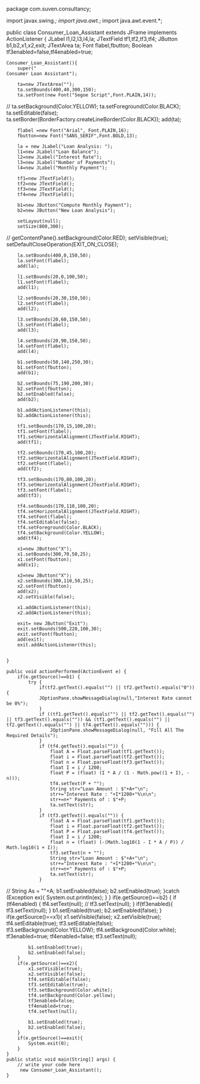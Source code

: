 package com.suven.consultancy;

import javax.swing.*;
import java.awt.*;
import java.awt.event.*;

public class Consumer_Loan_Assistant extends JFrame implements ActionListener {
    JLabel l1,l2,l3,l4,la;
    JTextField tf1,tf2,tf3,tf4;
    JButton b1,b2,x1,x2,exit;
    JTextArea ta;
    Font flabel,fbutton;
    Boolean tf3enabled=false,tf4enabled=true;

    Consumer_Loan_Assistant(){
        super("                                                                          Consumer Loan Assistant");

        ta=new JTextArea("");
        ta.setBounds(400,40,300,150);
        ta.setFont(new Font("Segoe Script",Font.PLAIN,14));
//        ta.setBackground(Color.YELLOW);
        ta.setForeground(Color.BLACK);
        ta.setEditable(false);
        ta.setBorder(BorderFactory.createLineBorder(Color.BLACK));
        add(ta);

        flabel =new Font("Arial", Font.PLAIN,16);
        fbutton=new Font("SANS_SERIF",Font.BOLD,13);

        la = new JLabel("Loan Analysis: ");
        l1=new JLabel("Loan Balance");
        l2=new JLabel("Interest Rate");
        l3=new JLabel("Number of Payments");
        l4=new JLabel("Monthly Payment");

        tf1=new JTextField();
        tf2=new JTextField();
        tf3=new JTextField();
        tf4=new JTextField();

        b1=new JButton("Compute Monthly Payment");
        b2=new JButton("New Loan Analysis");

        setLayout(null);
        setSize(800,300);
//        getContentPane().setBackground(Color.RED);
        setVisible(true);
        setDefaultCloseOperation(EXIT_ON_CLOSE);

        la.setBounds(400,0,150,50);
        la.setFont(flabel);
        add(la);

        l1.setBounds(20,0,100,50);
        l1.setFont(flabel);
        add(l1);

        l2.setBounds(20,30,150,50);
        l2.setFont(flabel);
        add(l2);

        l3.setBounds(20,60,150,50);
        l3.setFont(flabel);
        add(l3);

        l4.setBounds(20,90,150,50);
        l4.setFont(flabel);
        add(l4);

        b1.setBounds(50,140,250,30);
        b1.setFont(fbutton);
        add(b1);

        b2.setBounds(75,190,200,30);
        b2.setFont(fbutton);
        b2.setEnabled(false);
        add(b2);

        b1.addActionListener(this);
        b2.addActionListener(this);

        tf1.setBounds(170,15,100,20);
        tf1.setFont(flabel);
        tf1.setHorizontalAlignment(JTextField.RIGHT);
        add(tf1);

        tf2.setBounds(170,45,100,20);
        tf2.setHorizontalAlignment(JTextField.RIGHT);
        tf2.setFont(flabel);
        add(tf2);

        tf3.setBounds(170,80,100,20);
        tf3.setHorizontalAlignment(JTextField.RIGHT);
        tf3.setFont(flabel);
        add(tf3);

        tf4.setBounds(170,110,100,20);
        tf4.setHorizontalAlignment(JTextField.RIGHT);
        tf4.setFont(flabel);
        tf4.setEditable(false);
        tf4.setForeground(Color.BLACK);
        tf4.setBackground(Color.YELLOW);
        add(tf4);

        x1=new JButton("X");
        x1.setBounds(300,70,50,25);
        x1.setFont(fbutton);
        add(x1);

        x2=new JButton("X");
        x2.setBounds(300,110,50,25);
        x2.setFont(fbutton);
        add(x2);
        x2.setVisible(false);

        x1.addActionListener(this);
        x2.addActionListener(this);

        exit= new JButton("Exit");
        exit.setBounds(500,220,100,30);
        exit.setFont(fbutton);
        add(exit);
        exit.addActionListener(this);


    }

    public void actionPerformed(ActionEvent e) {
        if(e.getSource()==b1) {
            try {
                if(tf2.getText().equals("") || tf2.getText().equals("0")) {
                JOptionPane.showMessageDialog(null,"Interest Rate cannot be 0%");
                }
                if ((tf1.getText().equals("") || tf2.getText().equals("") || tf3.getText().equals("")) && (tf1.getText().equals("") || tf2.getText().equals("") || tf4.getText().equals(""))) {
                    JOptionPane.showMessageDialog(null, "Fill All The Required Details");
                }
                if (tf4.getText().equals("")) {
                    float A = Float.parseFloat(tf1.getText());
                    float i = Float.parseFloat(tf2.getText());
                    float n = Float.parseFloat(tf3.getText());
                    float I = i / 1200;
                    float P = (float) (I * A / (1 - Math.pow((1 + I), -n)));
                    tf4.setText(P + "");
                    String str="Loan Amount : $"+A+"\n";
                    str+="Interest Rate : "+I*1200+"%\n\n";
                    str+=n+" Payments of : $"+P;
                    ta.setText(str);
                }
                if (tf3.getText().equals("")) {
                    float A = Float.parseFloat(tf1.getText());
                    float i = Float.parseFloat(tf2.getText());
                    float P = Float.parseFloat(tf4.getText());
                    float I = i / 1200;
                    float n = (float) (-(Math.log10(1 - I * A / P)) / Math.log10(1 + I));
                    tf3.setText(n + "");
                    String str="Loan Amount : $"+A+"\n";
                    str+="Interest Rate : "+I*1200+"%\n\n";
                    str+=n+" Payments of : $"+P;
                    ta.setText(str);
                }
//                String As = ""+A;
                b1.setEnabled(false);
                b2.setEnabled(true);
            }catch (Exception ex){
                System.out.println(ex);
            }
        }
        if(e.getSource()==b2) {
            if (tf4enabled) {
                tf4.setText(null);
//            tf3.setText(null);
            }
            if(tf3enabled){
                tf3.setText(null);
            }
            b1.setEnabled(true);
            b2.setEnabled(false);
        }
        if(e.getSource()==x1){
            x1.setVisible(false);
            x2.setVisible(true);
            tf4.setEditable(true);
            tf3.setEditable(false);
            tf3.setBackground(Color.YELLOW);
            tf4.setBackground(Color.white);
            tf3enabled=true;
            tf4enabled=false;
            tf3.setText(null);

            b1.setEnabled(true);
            b2.setEnabled(false);
        }
        if(e.getSource()==x2){
            x1.setVisible(true);
            x2.setVisible(false);
            tf4.setEditable(false);
            tf3.setEditable(true);
            tf3.setBackground(Color.white);
            tf4.setBackground(Color.yellow);
            tf3enabled=false;
            tf4enabled=true;
            tf4.setText(null);

            b1.setEnabled(true);
            b2.setEnabled(false);
        }
        if(e.getSource()==exit){
            System.exit(0);
        }
    }
    public static void main(String[] args) {
        // write your code here
         new Consumer_Loan_Assistant();
    }
